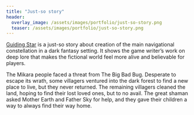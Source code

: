 ```yaml
---
title: "Just-so story"
header:
  overlay_image: /assets/images/portfolio/just-so-story.png
  teaser: /assets/images/portfolio/just-so-story.png
---
```


[Guiding Star](https://docs.google.com/document/d/1by1x5B6gLjfkFEUwQ9z96Yz7iCu8OZ9TWf9YDDlMUys/edit?usp=sharing) is a just-so story about creation of the main navigational constellation in a dark fantasy setting. It shows the game writer’s work on deep lore that makes the fictional world feel more alive and believable for players.

The Mikara people faced a threat from The Big Bad Bug. Desperate to escape its wrath, some villagers ventured into the dark forest to find a new place to live, but they never returned. The remaining villagers cleaned the land, hoping to find their lost loved ones, but to no avail. The great shaman asked Mother Earth and Father Sky for help, and they gave their children a way to always find their way home.
